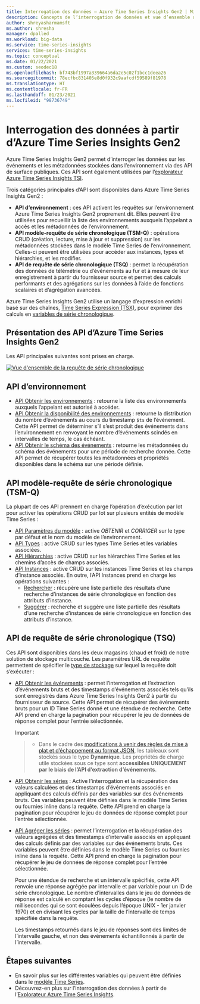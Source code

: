 ```yaml
---
title: Interrogation des données – Azure Time Series Insights Gen2 | Microsoft Docs
description: Concepts de l’interrogation de données et vue d’ensemble de l’API REST dans Azure Time Series Insights Gen2.
author: shreyasharmamsft
ms.author: shresha
manager: dpalled
ms.workload: big-data
ms.service: time-series-insights
services: time-series-insights
ms.topic: conceptual
ms.date: 01/22/2021
ms.custom: seodec18
ms.openlocfilehash: bf743bf1997a339664a6da2e5c02f1bcc1deea26
ms.sourcegitcommit: 78ecfbc831405e8d0f932c9aafcdf59589f81978
ms.translationtype: HT
ms.contentlocale: fr-FR
ms.lasthandoff: 01/23/2021
ms.locfileid: "98736749"
---
```

# <a name="querying-data-from-azure-time-series-insights-gen2"></a>Interrogation des données à partir d’Azure Time Series Insights Gen2

Azure Time Series Insights Gen2 permet d’interroger les données sur les événements et les métadonnées stockées dans l’environnement via des API de surface publiques. Ces API sont également utilisées par l’[explorateur Azure Time Series Insights TSI](./concepts-ux-panels.md).

Trois catégories principales d’API sont disponibles dans Azure Time Series Insights Gen2 :

* **API d’environnement** : ces API activent les requêtes sur l’environnement Azure Time Series Insights Gen2 proprement dit. Elles peuvent être utilisées pour recueillir la liste des environnements auxquels l’appelant a accès et les métadonnées de l’environnement.
* **API modèle-requête de série chronologique (TSM-Q)** : opérations CRUD (création, lecture, mise à jour et suppression) sur les métadonnées stockées dans le modèle Time Series de l’environnement. Celles-ci peuvent être utilisées pour accéder aux instances, types et hiérarchies, et les modifier.
* **API de requête de série chronologique (TSQ)** : permet la récupération des données de télémétrie ou d’événements au fur et à mesure de leur enregistrement à partir du fournisseur source et permet des calculs performants et des agrégations sur les données à l’aide de fonctions scalaires et d’agrégation avancées.

Azure Time Series Insights Gen2 utilise un langage d’expression enrichi basé sur des chaînes, [Time Series Expression (TSX)](/rest/api/time-series-insights/reference-time-series-expression-syntax), pour exprimer des calculs en [variables de série chronologique](./concepts-variables.md).

## <a name="azure-time-series-insights-gen2-apis-overview"></a>Présentation des API d’Azure Time Series Insights Gen2

Les API principales suivantes sont prises en charge.

[![Vue d'ensemble de la requête de série chronologique](media/v2-update-tsq/tsq.png)](media/v2-update-tsq/tsq.png#lightbox)

## <a name="environment-apis"></a>API d’environnement

* [API Obtenir les environnements](/rest/api/time-series-insights/management(gen1/gen2)/accesspolicies/listbyenvironment) : retourne la liste des environnements auxquels l’appelant est autorisé à accéder.
* [API Obtenir la disponibilité des environnements](/rest/api/time-series-insights/dataaccessgen2/query/getavailability) : retourne la distribution du nombre d’événements au cours du timestamp `$ts` de l’événement. Cette API permet de déterminer s’il s’est produit des événements dans l’environnement en renvoyant le nombre d’événements scindés en intervalles de temps, le cas échéant.
* [API Obtenir le schéma des événements](/rest/api/time-series-insights/dataaccessgen2/query/geteventschema) : retourne les métadonnées du schéma des événements pour une période de recherche donnée. Cette API permet de récupérer toutes les métadonnées et propriétés disponibles dans le schéma sur une période définie.

## <a name="time-series-model-query-tsm-q-apis"></a>API modèle-requête de série chronologique (TSM-Q)

La plupart de ces API prennent en charge l’opération d’exécution par lot pour activer les opérations CRUD par lot sur plusieurs entités de modèle Time Series :

* [API Paramètres du modèle](/rest/api/time-series-insights/reference-model-apis) : active *OBTENIR* et *CORRIGER* sur le type par défaut et le nom du modèle de l’environnement.
* [API Types](/rest/api/time-series-insights/reference-model-apis#types-api) : active CRUD sur les types Time Series et les variables associées.
* [API Hiérarchies](/rest/api/time-series-insights/reference-model-apis#hierarchies-api) : active CRUD sur les hiérarchies Time Series et les chemins d’accès de champs associés.
* [API Instances](/rest/api/time-series-insights/reference-model-apis#instances-api) : active CRUD sur les instances Time Series et les champs d’instance associés. En outre, l’API Instances prend en charge les opérations suivantes :
  * [Rechercher](/rest/api/time-series-insights/dataaccessgen2/timeseriesinstances/search) : récupère une liste partielle des résultats d’une recherche d’instances de série chronologique en fonction des attributs d’instance.
  * [Suggérer](/rest/api/time-series-insights/dataaccessgen2/timeseriesinstances/suggest) : recherche et suggère une liste partielle des résultats d’une recherche d’instances de série chronologique en fonction des attributs d’instance.

## <a name="time-series-query-tsq-apis"></a>API de requête de série chronologique (TSQ)

Ces API sont disponibles dans les deux magasins (chaud et froid) de notre solution de stockage multicouche. Les paramètres URL de requête permettent de spécifier le [type de stockage](/rest/api/time-series-insights/dataaccessgen2/query/execute#uri-parameters) sur lequel la requête doit s’exécuter :

* [API Obtenir les événements](/rest/api/time-series-insights/dataaccessgen2/query/execute#getevents) : permet l’interrogation et l’extraction d’événements bruts et des timestamps d’événements associés tels qu’ils sont enregistrés dans Azure Time Series Insights Gen2 à partir du fournisseur de source. Cette API permet de récupérer des événements bruts pour un ID Time Series donné et une étendue de recherche. Cette API prend en charge la pagination pour récupérer le jeu de données de réponse complet pour l’entrée sélectionnée.

  > [!IMPORTANT]

  > * Dans le cadre des [modifications à venir des règles de mise à plat et d’échappement au format JSON](./ingestion-rules-update.md), les tableaux sont stockés sous le type **Dynamique**. Les propriétés de charge utile stockées sous ce type sont **accessibles UNIQUEMENT par le biais de l’API d’extraction d’événements**.

* [API Obtenir les séries](/rest/api/time-series-insights/dataaccessgen2/query/execute#getseries) : Active l’interrogation et la récupération des valeurs calculées et des timestamps d’événements associés en appliquant des calculs définis par des variables sur des événements bruts. Ces variables peuvent être définies dans le modèle Time Series ou fournies inline dans la requête. Cette API prend en charge la pagination pour récupérer le jeu de données de réponse complet pour l’entrée sélectionnée.

* [API Agréger les séries](/rest/api/time-series-insights/dataaccessgen2/query/execute#aggregateseries) : permet l’interrogation et la récupération des valeurs agrégées et des timestamps d’intervalle associés en appliquant des calculs définis par des variables sur des événements bruts. Ces variables peuvent être définies dans le modèle Time Series ou fournies inline dans la requête. Cette API prend en charge la pagination pour récupérer le jeu de données de réponse complet pour l’entrée sélectionnée.
  
  Pour une étendue de recherche et un intervalle spécifiés, cette API renvoie une réponse agrégée par intervalle et par variable pour un ID de série chronologique. Le nombre d’intervalles dans le jeu de données de réponse est calculé en comptant les cycles d’époque (le nombre de millisecondes qui se sont écoulées depuis l’époque UNIX - 1er janvier 1970) et en divisant les cycles par la taille de l’intervalle de temps spécifiée dans la requête.

  Les timestamps retournés dans le jeu de réponses sont des limites de l’intervalle gauche, et non des événements échantillonnés à partir de l’intervalle.

## <a name="next-steps"></a>Étapes suivantes

* En savoir plus sur les différentes variables qui peuvent être définies dans le [modèle Time Series](./concepts-model-overview.md).
* Découvrez-en plus sur l’interrogation des données à partir de l’[Explorateur Azure Time Series Insights](./concepts-ux-panels.md).
